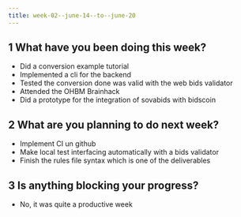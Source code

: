 ```yaml
---
title: week-02--june-14--to--june-20
---
```


## 1 What have you been doing this week?
- Did a conversion example tutorial
- Implemented a cli for the backend
- Tested the conversion done was valid with the web bids validator
- Attended the OHBM Brainhack
- Did a prototype for the integration of sovabids with bidscoin


## 2 What are you planning to do next week?
- Implement CI un github
- Make local test interfacing automatically with a bids validator
- Finish the rules file syntax which is one of the deliverables

## 3 Is anything blocking your progress?
- No, it was quite a productive week
